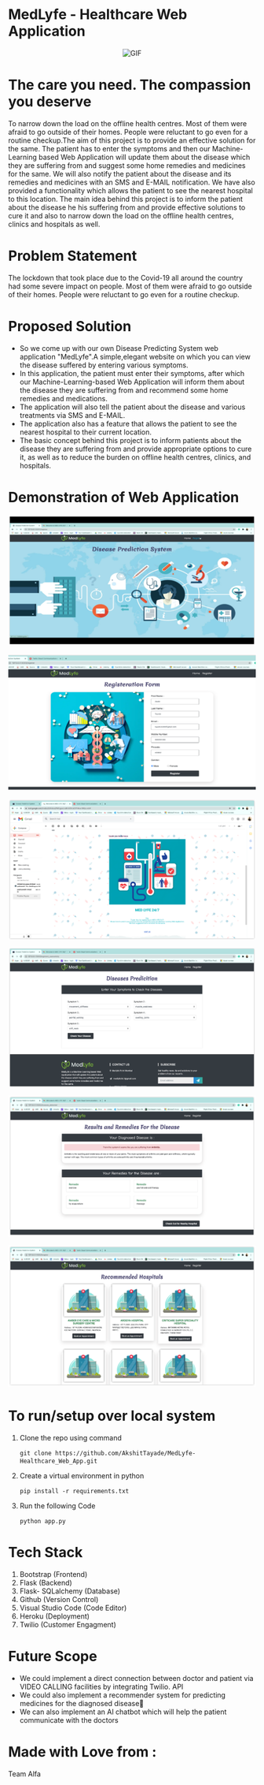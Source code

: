 # MedLyfe - Healthcare Web Application

<p align='center'>
     <img alt="GIF" src="https://github.com/AkshitTayade/Healthcare-ML-Web-App/blob/main/static/css/demo_website.gif" width="800" height="500" />
</p>

# The care you need. The compassion you deserve
To narrow down the load on the offline health centres. Most of them were afraid to go outside of their homes. People were reluctant to go even for a routine checkup.The aim of this project is to provide an effective solution for the same. The patient has to enter the symptoms and then our Machine-Learning based Web Application will update them about the disease which they are suffering from and suggest some home remedies and medicines for the same. We will also notify the patient about the disease and its remedies and medicines with an SMS and E-MAIL notification. We have also provided a functionality which allows the patient to see the nearest hospital to this location. The main idea behind this project is to inform the patient about the disease he his suffering from and provide effective solutions to cure it and also to narrow down the load on the offline health centres, clinics and hospitals as well.

# Problem Statement
The lockdown that took place due to the Covid-19 all around the country had some severe impact on people. Most of them were afraid to go outside of their homes. People were reluctant to go even for a routine checkup.

# Proposed Solution
* So we come up with our own Disease Predicting System web application "MedLyfe".A simple,elegant website on which you can view the disease suffered by entering various symptoms.
* In this application, the patient must enter their symptoms, after which our Machine-Learning-based Web Application will inform them about the disease they are suffering from and recommend some home remedies and medications. 
* The application will also tell the patient about the disease and various treatments via SMS and E-MAIL.
* The application also has a feature that allows the patient to see the nearest hospital to their current location.
* The basic concept behind this project is to inform patients about the disease they are suffering from and provide appropriate options to cure it, as well as to reduce the burden on offline health centres, clinics, and hospitals.

# Demonstration of Web Application

<p align='justify'>
   <img src='https://github.com/AkshitTayade/MedLyfe-Healthcare_Web_App/blob/main/static/readme/Picture%202.png'>
</p>


<p align='justify'>
   <img src='https://github.com/AkshitTayade/MedLyfe-Healthcare_Web_App/blob/main/static/readme/Picture%203.png'>
</p>

<p align='justify'>
   <img src='https://github.com/AkshitTayade/MedLyfe-Healthcare_Web_App/blob/main/static/readme/Picture%204.png'>
</p>

<p align='justify'>
   <img src='https://github.com/AkshitTayade/MedLyfe-Healthcare_Web_App/blob/main/static/readme/Picture%205.png'>
</p>

<p align='justify'>
   <img src='https://github.com/AkshitTayade/MedLyfe-Healthcare_Web_App/blob/main/static/readme/Picture%206.png'>
</p>

<p align='justify'>
   <img src='https://github.com/AkshitTayade/MedLyfe-Healthcare_Web_App/blob/main/static/readme/Picture%207.png'>
</p>

# To run/setup over local system
1. Clone the repo using command 

   ```
   git clone https://github.com/AkshitTayade/MedLyfe-Healthcare_Web_App.git
   ```
   
2. Create a virtual environment in python

    ```
   pip install -r requirements.txt
   ```
   
3. Run the following Code 

    ```
   python app.py
   ```
   

# Tech Stack
1. Bootstrap (Frontend)
2. Flask (Backend)
3. Flask- SQLalchemy (Database)
4. Github (Version Control)
5. Visual Studio Code (Code Editor)
6. Heroku (Deployment)
7. Twilio (Customer Engagment)


# Future Scope 
* We could implement a direct connection between doctor and patient via VIDEO CALLING facilities by integrating Twilio. API
* We could also implement a recommender system for predicting medicines for the diagnosed disease􏰀
* We can also implement an AI chatbot which will help the patient communicate with the doctors

# Made with Love from :
Team Alfa 

